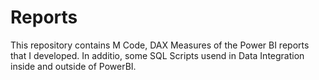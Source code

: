# Reports
This repository contains M Code, DAX Measures of the Power BI reports that I developed.
In additio, some SQL Scripts usend in Data Integration inside and outside of PowerBI.

